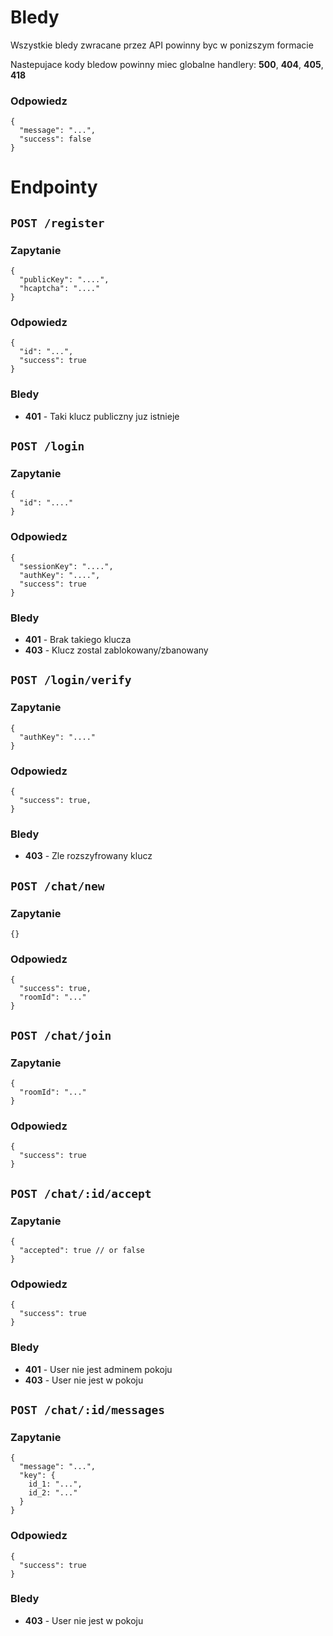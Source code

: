 # Bledy
Wszystkie bledy zwracane przez API powinny byc w ponizszym formacie

Nastepujace kody bledow powinny miec globalne handlery: **500**, **404**, **405**, **418**
### Odpowiedz
```json5
{
  "message": "...",
  "success": false
}
```

# Endpointy

## `POST /register`
### Zapytanie
```json5
{
  "publicKey": "....",
  "hcaptcha": "...."
}
```

### Odpowiedz
```json5
{
  "id": "...",
  "success": true
}
```

### Bledy
- **401** - Taki klucz publiczny juz istnieje


## `POST /login`
### Zapytanie
```json5
{
  "id": "...."
}
```

### Odpowiedz
```json5
{
  "sessionKey": "....",
  "authKey": "....",
  "success": true
}
```

### Bledy
- **401** - Brak takiego klucza
- **403** - Klucz zostal zablokowany/zbanowany

## `POST /login/verify`
### Zapytanie
```json5
{
  "authKey": "...."
}
```

### Odpowiedz
```json5
{
  "success": true,
}
```

### Bledy
- **403** - Zle rozszyfrowany klucz

## `POST /chat/new`
### Zapytanie
```json5
{}
```

### Odpowiedz
```json5
{
  "success": true,
  "roomId": "..."
}
```

## `POST /chat/join`
### Zapytanie
```json5
{
  "roomId": "..."
}
```

### Odpowiedz
```json5
{
  "success": true
}
```

## `POST /chat/:id/accept`
### Zapytanie
```json5
{
  "accepted": true // or false
}
```

### Odpowiedz
```json5
{
  "success": true
}
```

### Bledy
- **401** - User nie jest adminem pokoju
- **403** - User nie jest w pokoju

## `POST /chat/:id/messages`
### Zapytanie
```json5
{
  "message": "...",
  "key": {
    id_1: "...",
    id_2: "..."
  }
}
```

### Odpowiedz
```json5
{
  "success": true
}
```

### Bledy
- **403** - User nie jest w pokoju
